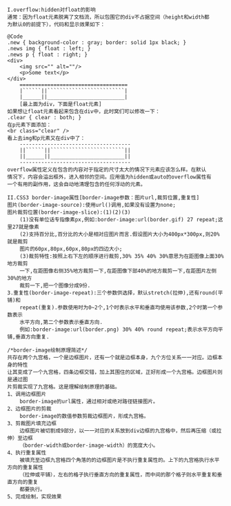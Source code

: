 	I.overflow:hidden对float的影响
	通常：因为float元素脱离了文档流，所以包围它的div不占据空间（height和width都
	为默认0的前提下），代码和显示效果如下：
	
	@Code
	.new { background-color : gray; border: solid 1px black; }
	.news img { float : left; }
	.news p { float : right; }
	<div>
		<img src="" alt=""/>
		<p>Some text</p>
	</div>	
		===================================
		|``````||`````````````````````````|
		|______||_________________________|
		[最上面为div，下面是float元素]
	如果想让float元素看起来包含在div中，此时窝们可以修改一下：
	.clear { clear : both; }
	在p元素下面添加：
	<br class="clear" />
	看上去img和p元素又在div中了：
		------------------------------------
		||``````||````````````````````````||
		||______||________________________||
		------------------------------------
	overflow属性定义在包含的内容对于指定的尺寸太大的情况下元素应该怎么样。在默认
	情况下，内容会溢出框外，进入相邻的空间。应用值为hidden或auto的overflow属性有
	一个有用的副作用，这会自动地清理包含的任何浮动的元素。
	
	II.CSS3 border-image属性[border-image参数：图片url,裁剪位置,重复性]
	图片(border-image-source):使用url()调用,如果没有设置为none;
	图片裁剪位置(border-image-slice):(1)(2)(3)
		(1)没有单位话专指像素px,例如:border-image:url(border.gif) 27 repeat;这里27就是像素
		(2)支持百分比,百分比的大小是相对应图片而言.假设图片大小为400px*300px,则20%就是裁剪
		图片的60px,80px,60px,80px的四边大小;
		(3)裁剪特性:按照上右下左的顺序进行裁剪,30% 35% 40% 30%意思为在距图像上面30%地方裁剪
		一下,在距图像右侧35%地方裁剪一下,在距图像下部40%的地方裁剪一下,在距图片左侧30%的地方
		裁剪一下,把一个图像分成9份.
	3.重复性(border-image-repeat):三个参数供选择，默认stretch(拉伸),还有round(平铺)和
		repeat(重复).参数使用时为0~2个,1个时表示水平和垂直均使用该参数,2个时第一个参数表示
		水平方向,第二个参数表示垂直方向.
		例如:border-image:url(border.png) 30% 40% round repeat;表示水平方向平铺,垂直方向重复.
		
	/*border-image绘制原理简述*/
	共存在两个九宫格，一个是边框图片，还有一个就是边框本身，九个方位关系一一对应。边框本身的特性
	让其变成了一个九宫格，四条边框交错，加上其围住的区域，正好形成一个九宫格。边框图片则是通过图
	片剪裁实现了九宫格。这是理解绘制原理的基础。
	1、调用边框图片
		border-image的url属性，通过相对或绝对路径链接图片。
	2、边框图片的剪裁
		border-image的数值参数剪裁边框图片，形成九宫格。
	3、剪裁图片填充边框
		边框图片被切割成9部分，以一一对应的关系放到div边框的九宫格中，然后再压缩（或拉伸）至边框
		（border-width或border-image-width）的宽度大小。
	4、执行重复属性
		被填充至边框九宫格四个角落的的边框图片是不执行重复属性的。上下的九宫格执行水平方向的重复属性
		（拉伸或平铺），左右的格子执行垂直方向的重复属性，而中间的那个格子则水平重复和垂直方向的重复
		都要执行。
	5、完成绘制，实现效果
